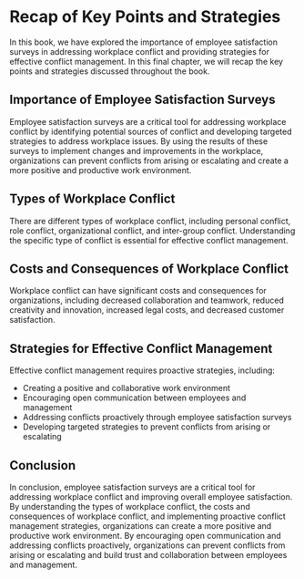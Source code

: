 # Recap of Key Points and Strategies

In this book, we have explored the importance of employee satisfaction surveys in addressing workplace conflict and providing strategies for effective conflict management. In this final chapter, we will recap the key points and strategies discussed throughout the book.

Importance of Employee Satisfaction Surveys
-------------------------------------------

Employee satisfaction surveys are a critical tool for addressing workplace conflict by identifying potential sources of conflict and developing targeted strategies to address workplace issues. By using the results of these surveys to implement changes and improvements in the workplace, organizations can prevent conflicts from arising or escalating and create a more positive and productive work environment.

Types of Workplace Conflict
---------------------------

There are different types of workplace conflict, including personal conflict, role conflict, organizational conflict, and inter-group conflict. Understanding the specific type of conflict is essential for effective conflict management.

Costs and Consequences of Workplace Conflict
--------------------------------------------

Workplace conflict can have significant costs and consequences for organizations, including decreased collaboration and teamwork, reduced creativity and innovation, increased legal costs, and decreased customer satisfaction.

Strategies for Effective Conflict Management
--------------------------------------------

Effective conflict management requires proactive strategies, including:

* Creating a positive and collaborative work environment
* Encouraging open communication between employees and management
* Addressing conflicts proactively through employee satisfaction surveys
* Developing targeted strategies to prevent conflicts from arising or escalating

Conclusion
----------

In conclusion, employee satisfaction surveys are a critical tool for addressing workplace conflict and improving overall employee satisfaction. By understanding the types of workplace conflict, the costs and consequences of workplace conflict, and implementing proactive conflict management strategies, organizations can create a more positive and productive work environment. By encouraging open communication and addressing conflicts proactively, organizations can prevent conflicts from arising or escalating and build trust and collaboration between employees and management.

